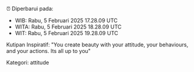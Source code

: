 ⏰ Diperbarui pada:
- WIB: Rabu, 5 Februari 2025 17.28.09 UTC
- WITA: Rabu, 5 Februari 2025 18.28.09 UTC
- WIT: Rabu, 5 Februari 2025 19.28.09 UTC

Kutipan Inspiratif:
"You create beauty with your attitude, your behaviours, and your actions. Its all up to you"


Kategori: attitude

